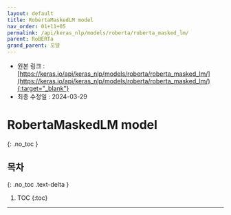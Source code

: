 ```yaml
---
layout: default
title: RobertaMaskedLM model
nav_order: 01+11+05
permalink: /api/keras_nlp/models/roberta/roberta_masked_lm/
parent: RoBERTa
grand_parent: 모델
---
```


* 원본 링크 : [https://keras.io/api/keras_nlp/models/roberta/roberta_masked_lm/](https://keras.io/api/keras_nlp/models/roberta/roberta_masked_lm/){:target="_blank"}
* 최종 수정일 : 2024-03-29

# RobertaMaskedLM model
{: .no_toc }

## 목차
{: .no_toc .text-delta }

1. TOC
{:toc}

---
